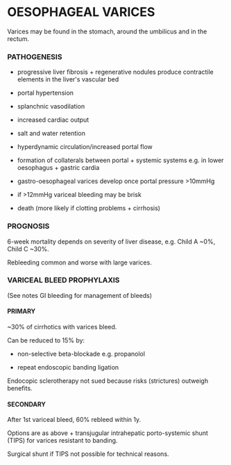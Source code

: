 # OESOPHAGEAL VARICES

Varices may be found in the stomach, around the umbilicus and in the rectum. 

### PATHOGENESIS

- progressive liver fibrosis + regenerative nodules produce contractile elements in the liver's vascular bed

- portal hypertension

- splanchnic vasodilation

- increased cardiac output

- salt and water retention

- hyperdynamic circulation/increased portal flow

- formation of collaterals between portal + systemic systems e.g. in lower oesophagus + gastric cardia

- gastro-oesophageal varices develop once portal pressure >10mmHg

- if >12mmHg variceal bleeding may be brisk

- death (more likely if clotting problems + cirrhosis)


### PROGNOSIS

6-week mortality depends on severity of liver disease, e.g. Child A ~0%, Child C ~30%.

Rebleeding common and worse with large varices.

### VARICEAL BLEED PROPHYLAXIS

(See notes GI bleeding for management of bleeds)

#### PRIMARY

~30% of cirrhotics with varices bleed. 

Can be reduced to 15% by:

- non-selective beta-blockade e.g. propanolol

- repeat endoscopic banding ligation

Endocopic sclerotherapy not sued because risks (strictures) outweigh benefits.


#### SECONDARY

After 1st variceal bleed, 60% rebleed within 1y.

Options are as above + transjugular intrahepatic porto-systemic shunt (TIPS) for varices resistant to banding.

Surgical shunt if TIPS not possible for technical reasons.


